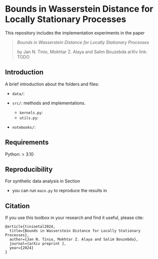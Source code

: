 
# Bounds in Wasserstein Distance for Locally Stationary Processes
This repository includes the implementation experiments in the paper

> *Bounds in Wasserstein Distance for Locally Stationary Processes*
> 
> by Jan N. Tinio, Mokhtar Z. Alaya and Salim Bouzebda
> arXiv link: TODO
> 
## Introduction
A brief introduction about the folders and files:
* `data/`:

* `src/`: methods and implementations.
    * `kernels.py`:
    * `utils.py`:
  
* `notebooks/`:

## Requirements
Python: > 3.10

## Reproducibility
For synthetic data analysis in Section
* you can run `main.py` to reproduce the results in

## Citation
If you use this toolbox in your research and find it useful, please cite:
```
@article{tinioetal2024,
  title={Bounds in Wasserstein Distance for Locally Stationary Processes},
  author={Jan N. Tinio, Mokhtar Z. Alaya and Salim Bouzebda},
  journal={arXiv preprint },
  year={2024}
}
```
